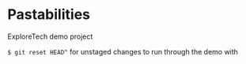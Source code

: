 # Pastabilities
ExploreTech demo project

`$ git reset HEAD^` for unstaged changes to run through the demo with
